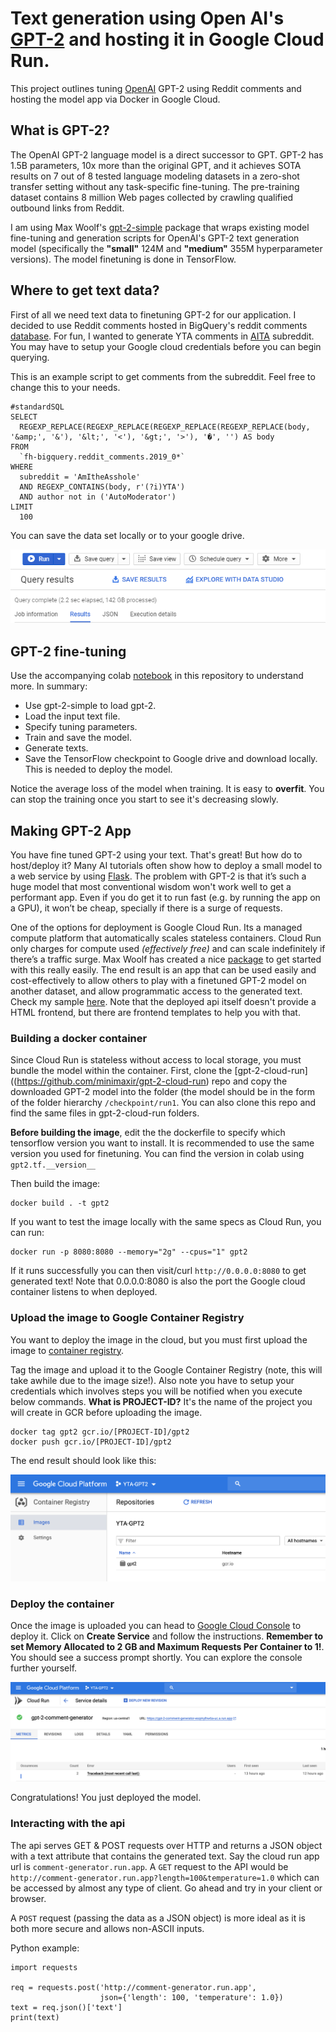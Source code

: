 # Text generation using Open AI's [GPT-2](https://github.com/openai/gpt-2) and hosting it in Google Cloud Run.

This project outlines tuning [OpenAI](https://github.com/openai/gpt-2) GPT-2 using Reddit comments and hosting the model app via Docker in Google Cloud.

## What is GPT-2? 

The OpenAI GPT-2 language model is a direct successor to GPT. GPT-2 has 1.5B parameters, 10x more than the original GPT, and it achieves SOTA results on 7 out of 8 tested language modeling datasets in a zero-shot transfer setting without any task-specific fine-tuning. The pre-training dataset contains 8 million Web pages collected by crawling qualified outbound links from Reddit.

I am using Max Woolf's [gpt-2-simple](https://github.com/minimaxir/gpt-2-simple) package that wraps existing model fine-tuning and generation scripts for OpenAI's GPT-2 text generation model (specifically the **"small"** 124M and **"medium"** 355M hyperparameter versions). The model finetuning is done in TensorFlow. 

## Where to get text data? 

First of all we need text data to finetuning GPT-2 for our application. I decided to use Reddit comments hosted in BigQuery's reddit comments [database](https://console.cloud.google.com/bigquery?utm_source=bqui&utm_medium=link&utm_campaign=classic&project=charismatic-sum-134503). For fun, I wanted to generate YTA comments in [AITA](https://www.reddit.com/r/AmItheAsshole/) subreddit. You may have to setup your Google cloud credentials before you can begin querying. 

This is an example script to get comments from the subreddit. Feel free to change this to your needs. 

```
#standardSQL
SELECT
  REGEXP_REPLACE(REGEXP_REPLACE(REGEXP_REPLACE(REGEXP_REPLACE(body, '&amp;', '&'), '&lt;', '<'), '&gt;', '>'), '�', '') AS body
FROM
  `fh-bigquery.reddit_comments.2019_0*`
WHERE
  subreddit = 'AmItheAsshole'
  AND REGEXP_CONTAINS(body, r'(?i)YTA')
  AND author not in ('AutoModerator')
LIMIT
  100
```

You can save the data set locally or to your google drive.

![alt text](https://github.com/addadda023/GPT-2-text-generation/blob/master/images/gcp_save_data.PNG)

## GPT-2 fine-tuning

Use the accompanying colab [notebook](https://github.com/addadda023/GPT-2-text-generation/blob/master/Train_a_GPT_2_Text_Generating_Model.ipynb) in this repository to understand more. In summary:

* Use gpt-2-simple to load gpt-2.
* Load the input text file.
* Specify tuning parameters.
* Train and save the model.
* Generate texts.
* Save the TensorFlow checkpoint to Google drive and download locally. This is needed to deploy the model.

Notice the average loss of the model when training. It is easy to **overfit**. You can stop the training once you start to see it's decreasing slowly. 

## Making GPT-2 App

You have fine tuned GPT-2 using your text. That's great! But how do to host/deploy it? Many AI tutorials often show how to deploy a small model to a web service by using [Flask](https://www.fullstackpython.com/flask.html). The problem with GPT-2 is that it’s such a huge model that most conventional wisdom won't work well to get a performant app. Even if you do get it to run fast (e.g. by running the app on a GPU), it won’t be cheap, specially if there is a surge of requests.

One of the options for deployment is Google Cloud Run. Its a managed compute platform that automatically scales stateless containers. Cloud Run only charges for compute used *(effectively free)* and can scale indefinitely if there’s a traffic surge. Max Woolf has created a nice [package](https://github.com/minimaxir/gpt-2-cloud-run) to get started with this really easily. The end result is an app that can be used easily and cost-effectively to allow others to play with a finetuned GPT-2 model on another dataset, and allow programmatic access to the generated text. Check my sample [here](https://addadda023.github.io/). Note that the deployed api itself doesn't provide a HTML frontend, but there are frontend templates to help you with that.

### Building a docker container

Since Cloud Run is stateless without access to local storage, you must bundle the model within the container. First, clone the [gpt-2-cloud-run]((https://github.com/minimaxir/gpt-2-cloud-run) repo and copy the downloaded GPT-2 model into the folder (the model should be in the form of the folder hierarchy `/checkpoint/run1`. You can also clone this repo and find the same files in gpt-2-cloud-run folders.

**Before building the image**, edit the the dockerfile to specify which tensorflow version you want to install. It is recommended to use the same version you used for finetuning. You can find the version in colab using `gpt2.tf.__version__`

Then build the image:

```
docker build . -t gpt2
```

If you want to test the image locally with the same specs as Cloud Run, you can run:

```
docker run -p 8080:8080 --memory="2g" --cpus="1" gpt2
```

If it runs successfully you can then visit/curl `http://0.0.0.0:8080` to get generated text! Note that 0.0.0.0:8080 is also the port the Google cloud container listens to when deployed.

### Upload the image to Google Container Registry

You want to deploy the image in the cloud, but you must first upload the image to [container registry](https://console.cloud.google.com/gcr). 

Tag the image and upload it to the Google Container Registry (note, this will take awhile due to the image size!). Also note you have to setup your credentials which involves steps you will be notified when you execute below commands. **What is PROJECT-ID?** It's the name of the project you will create in GCR before uploading the image.

```
docker tag gpt2 gcr.io/[PROJECT-ID]/gpt2
docker push gcr.io/[PROJECT-ID]/gpt2
```

The end result should look like this:

![alt text](https://github.com/addadda023/GPT-2-text-generation/blob/master/images/gcr_sample.png)

### Deploy the container

Once the image is uploaded you can head to [Google Cloud Console](https://console.cloud.google.com/run?project=yta-gpt2&folder=&organizationId=) to deploy it. Click on **Create Service** and follow the instructions. **Remember to set Memory Allocated to 2 GB and Maximum Requests Per Container to 1!**. You should see a success prompt shortly. You can explore the console further yourself.

![alt text](https://github.com/addadda023/GPT-2-text-generation/blob/master/images/Deployed_container_sample.png)

Congratulations! You just deployed the model. 

### Interacting with the api

The api serves GET & POST requests over HTTP and returns a JSON object with a text attribute that contains the generated text. Say the cloud run app url is `comment-generator.run.app`. A `GET` request to the API would be `http://comment-generator.run.app?length=100&temperature=1.0` which can be accessed by almost any type of client. Go ahead and try in your client or browser.

A `POST` request (passing the data as a JSON object) is more ideal as it is both more secure and allows non-ASCII inputs. 

Python example:
```
import requests

req = requests.post('http://comment-generator.run.app',
                    json={'length': 100, 'temperature': 1.0})
text = req.json()['text']
print(text)
```
